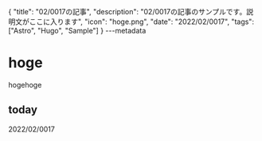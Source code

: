 {
  "title": "02/0017の記事",
  "description": "02/0017の記事のサンプルです。説明文がここに入ります",
  "icon": "hoge.png",
  "date": "2022/02/0017",
  "tags": ["Astro", "Hugo", "Sample"]
}
---metadata

# hoge
hogehoge

## today
2022/02/0017